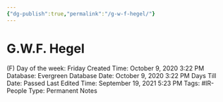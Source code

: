 ```yaml
---
{"dg-publish":true,"permalink":"/g-w-f-hegel/"}
---
```


# G.W.F. Hegel

(F) Day of the week: Friday
Created Time: October 9, 2020 3:22 PM
Database: Evergreen Database
Date: October 9, 2020 3:22 PM
Days Till Date: Passed
Last Edited Time: September 19, 2021 5:23 PM
Tags: #IR-People
Type: Permanent Notes